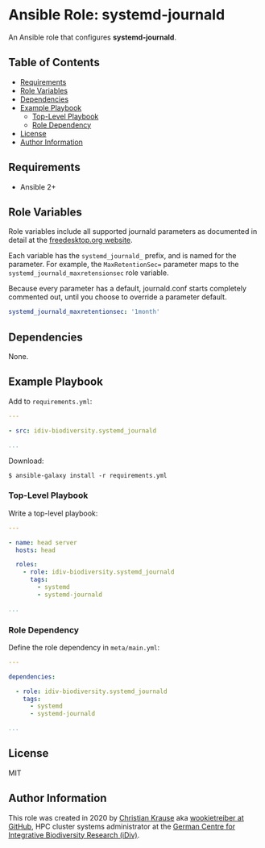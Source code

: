 Ansible Role: systemd-journald
==============================

An Ansible role that configures **systemd-journald**.


Table of Contents
-----------------

<!-- toc -->

- [Requirements](#requirements)
- [Role Variables](#role-variables)
- [Dependencies](#dependencies)
- [Example Playbook](#example-playbook)
  * [Top-Level Playbook](#top-level-playbook)
  * [Role Dependency](#role-dependency)
- [License](#license)
- [Author Information](#author-information)


<!-- tocstop -->

Requirements
------------

- Ansible 2+


Role Variables
--------------

Role variables include all supported journald parameters as documented in detail at the [freedesktop.org website](https://www.freedesktop.org/software/systemd/man/journald.conf.html#).

Each variable has the `systemd_journald_` prefix, and is named for the parameter.  For example, the `MaxRetentionSec=` parameter maps to the `systemd_journald_maxretensionsec` role variable.

Because every parameter has a default, journald.conf starts completely commented out, until you choose to override a parameter default.

```yml
systemd_journald_maxretentionsec: '1month'
```


Dependencies
------------

None.


Example Playbook
----------------

Add to `requirements.yml`:

```yml
---

- src: idiv-biodiversity.systemd_journald

...
```

Download:

```console
$ ansible-galaxy install -r requirements.yml
```

### Top-Level Playbook

Write a top-level playbook:

```yml
---

- name: head server
  hosts: head

  roles:
    - role: idiv-biodiversity.systemd_journald
      tags:
        - systemd
        - systemd-journald

...
```

### Role Dependency

Define the role dependency in `meta/main.yml`:

```yml
---

dependencies:

  - role: idiv-biodiversity.systemd_journald
    tags:
      - systemd
      - systemd-journald

...
```


License
-------

MIT


Author Information
------------------

This role was created in 2020 by [Christian Krause][author] aka [wookietreiber
at GitHub][wookietreiber], HPC cluster systems administrator at the [German
Centre for Integrative Biodiversity Research (iDiv)][idiv].


[author]: https://www.idiv.de/en/groups_and_people/employees/details/61.html
[idiv]: https://www.idiv.de/
[wookietreiber]: https://github.com/wookietreiber
